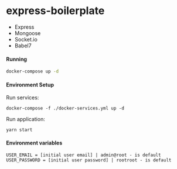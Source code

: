 # express-boilerplate

- Express
- Mongoose
- Socket.io
- Babel7

#### Running
```bash
docker-compose up -d
```

#### Environment Setup

Run services:
```
docker-compose -f ./docker-services.yml up -d
```

Run application:
```
yarn start
```

#### Environment variables
```
USER_EMAIL = [initial user email] | admin@root - is default
USER_PASSWORD = [initial user password] | rootroot - is default
```
